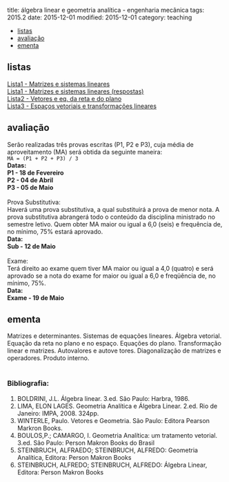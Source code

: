 title: álgebra linear e geometria analítica - engenharia mecânica
tags: 2015.2
date: 2015-12-01
modified: 2015-12-01
category: teaching

<section>
	<ul class="actions">
		<li><a href="#exercises" class="button scrolly">listas</a></li>
		<li><a href="#exams" class="button scrolly">avaliação</a></li>
		<li><a href="#silabus" class="button scrolly">ementa</a></li>
	</ul>
</section>

<!-- Exercises -->
<section id="exercises">
	<h2>listas</h2>
	<div class="row">
		<article class="12u 12u$(xsmall) work-item">
			<a href="{static}/listas/matrizes-e-sistemas_lineares.pdf">Lista1 - Matrizes e sistemas lineares</a><br>
			<a href="{static}/listas/matrizes-e-sistemas_lineares-sol.pdf">Lista1 - Matrizes e sistemas lineares (respostas)</a><br>
			<a href="{static}/listas/vetores-reta-plano.pdf">Lista2 - Vetores e eq. da reta e do plano</a><br>
			<a href="{static}/listas/espaco-vetorial_transf-linear.pdf">Lista3 - Espaços vetoriais e transformações lineares</a><br>
		</article>
	</div>
</section>

<!-- Exams -->
<section id="exams">
	<h2>avaliação</h2>
	<div class="row">
		<article class="12u 12u$(xsmall) work-item">
			Serão realizadas três provas escritas (P1, P2 e P3), cuja média de
			aproveitamento (MA) será obtida da seguinte maneira:<br />
			<code>MA = (P1 + P2 + P3) / 3</code><br />
			<b>Datas:<br />
				P1 - 18 de Fevereiro<br />
				P2 - 04 de Abril<br />
				P3 - 05 de Maio</b><br />
			<br />
			Prova Substitutiva:<br />
			Haverá uma prova substitutiva, a qual substituirá a prova de menor nota.
			A prova substitutiva abrangerá todo o conteúdo da disciplina ministrado no
			semestre letivo. Quem obter MA maior ou igual a 6,0 (seis) e frequência de,
			no mínimo, 75% estará aprovado.<br />
			<b>Data:<br />
				Sub - 12 de Maio</b><br />
			<br />
			Exame:<br />
			Terá direito ao exame quem tiver MA maior ou igual a 4,0 (quatro) e será
			aprovado se a nota do exame for maior ou igual a 6,0 e freqüência de, no mínimo, 75%.<br />
			<b>Data:<br />
				Exame - 19 de Maio</b><br />
		</article>
	</div>
</section>

<!-- Silabus -->
<section id="silabus">
	<h2>ementa</h2>
	<div class="row">
		<article class="12u 12u$(xsmall) work-item">
			Matrizes e determinantes. Sistemas de equações lineares. Álgebra vetorial. Equação da reta no plano e no espaço.
			Equações do plano. Transformação linear e matrizes. Autovalores e autove tores. Diagonalização de matrizes e operadores.
			Produto interno.<br />
			<br />
			<h3>Bibliografia:</h3>
			<ol>
				<li>BOLDRINI, J.L. Álgebra linear. 3.ed. São Paulo: Harbra, 1986.</li>
				<li>LIMA, ELON LAGES. Geometria Analítica e Álgebra Linear. 2.ed. Rio de Janeiro: IMPA, 2008. 324pp.</li>
				<li>WINTERLE, Paulo. Vetores e Geometria. São Paulo: Editora Pearson Markron Books.</li>
				<li>BOULOS,P.; CAMARGO, I. Geometria Analítica: um tratamento vetorial. 3.ed. São Paulo: Person Makron Books do Brasil</li>
				<li>STEINBRUCH, ALFRAEDO; STEINBRUCH, ALFREDO: Geometria Analítica, Editora: Person Makron Books</li>
				<li>STEINBRUCH, ALFREDO; STEINBRUCH, ALFREDO: Álgebra Linear, Editora: Person Makron Books</li>
			</ol>
		</article>
	</div>
</section>
